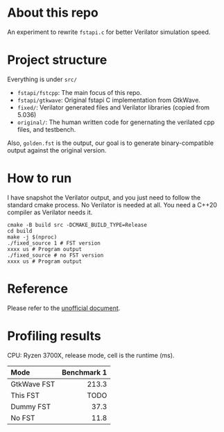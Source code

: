 # About this repo

An experiment to rewrite `fstapi.c` for better Verilator simulation speed.

# Project structure
Everything is under `src/`

* `fstapi/fstcpp`: The main focus of this repo.
* `fstapi/gtkwave`: Original fstapi C implementation from GtkWave.
* `fixed/`: Verilator generated files and Verilator libraries (copied from 5.036)
* `original/`: The human written code for genernating the verilated cpp files, and testbench.

Also, `golden.fst` is the output, our goal is to generate binary-compatible output against the original version.

# How to run
I have snapshot the Verilator output, and you just need to follow the standard cmake process. No Verilator is needed at all. You need a C++20 compiler as Verilator needs it.

```
cmake -B build src -DCMAKE_BUILD_TYPE=Release
cd build
make -j $(nproc)
./fixed_source 1 # FST version
xxxx us # Program output
./fixed_source # no FST version
xxxx us # Program output
```

# Reference

Please refer to the [unofficial document](https://blog.timhutt.co.uk/fst_spec/).

# Profiling results

CPU: Ryzen 3700X, release mode, cell is the runtime (ms).

| Mode        | Benchmark 1 |
|:------------|------------:|
| GtkWave FST |       213.3 |
| This FST    |        TODO |
| Dummy FST   |        37.3 |
| No FST      |        11.8 |
